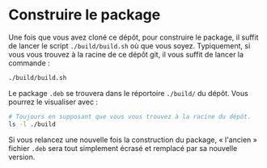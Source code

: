 # Construire le package

Une fois que vous avez cloné ce dépôt, pour construire le
package, il suffit de lancer le script `./build/build.sh`
où que vous soyez. Typiquement, si vous vous trouvez à la
racine de ce dépôt git, il vous suffit de lancer la commande :

```sh
./build/build.sh
```

Le package `.deb` se trouvera dans le réportoire `./build/`
du dépôt. Vous pourrez le visualiser avec :

```sh
# Toujours en supposant que vous vous trouvez à la racine du dépôt.
ls -l ./build
```

Si vous relancez une nouvelle fois la construction du package,
« l'ancien » fichier `.deb` sera tout simplement écrasé et
remplacé par sa nouvelle version.



